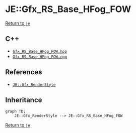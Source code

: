 # JE::Gfx_RS_Base_HFog_FOW

[Return to `je`](/docs/je.md)

## C++

- [`Gfx_RS_Base_HFog_FOW.hpp`](/src/je/Gfx_RS_Base_HFog_FOW.hpp)
- [`Gfx_RS_Base_HFog_FOW.cpp`](/src/je/Gfx_RS_Base_HFog_FOW.cpp)

## References

- [`JE::Gfx_RenderStyle`](/docs/je/Gfx_RenderStyle.md)

## Inheritance

```mermaid
graph TD;
    JE::Gfx_RenderStyle --> JE::Gfx_RS_Base_HFog_FOW
```

[Return to `je`](/docs/je.md)